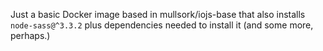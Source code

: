 Just a basic Docker image based in mullsork/iojs-base that also installs `node-sass@^3.3.2` plus dependencies needed to install it (and some more, perhaps.)
